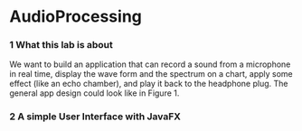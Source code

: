 # AudioProcessing

### 1 What this lab is about

We want to build an application that can record a sound from a microphone in
real time, display the wave form and the spectrum on a chart, apply some effect
(like an echo chamber), and play it back to the headphone plug.
The general app design could look like in Figure 1.

### 2 A simple User Interface with JavaFX
